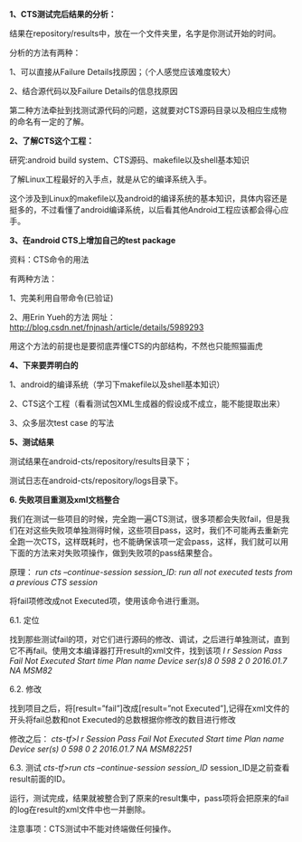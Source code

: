 **1、CTS测试完后结果的分析：**

结果在repository/results中，放在一个文件夹里，名字是你测试开始的时间。

分析的方法有两种：

1、可以直接从Failure Details找原因；（个人感觉应该难度较大）

2、结合源代码以及Failure Details的信息找原因

第二种方法牵扯到找测试源代码的问题，这就要对CTS源码目录以及相应生成物的命名有一定的了解。


**2、了解CTS这个工程：**

研究:android build system、CTS源码、makefile以及shell基本知识

了解Linux工程最好的入手点，就是从它的编译系统入手。

这个涉及到Linux的makefile以及android的编译系统的基本知识，具体内容还是挺多的，不过看懂了android编译系统，以后看其他Android工程应该都会得心应手。


**3、在android CTS上增加自己的test package**

资料：CTS命令的用法

有两种方法：

1、完美利用自带命令(已验证)

2、用Erin Yueh的方法 网址：http://blog.csdn.net/fnjnash/article/details/5989293

用这个方法的前提也是要彻底弄懂CTS的内部结构，不然也只能照猫画虎



**4、下来要弄明白的**

1、android的编译系统（学习下makefile以及shell基本知识）

2、CTS这个工程（看看测试包XML生成器的假设成不成立，能不能提取出来）

3、众多层次test case 的写法



**5、测试结果**

测试结果在android-cts/repository/results目录下；

测试日志在android-cts/repository/logs目录下。

**6. 失败项目重测及xml文档整合**

我们在测试一些项目的时候，完全跑一遍CTS测试，很多项都会失败fail，但是我们在对这些失败项单独测得时候，这些项目pass，这时，我们不可能再去重新完全跑一次CTS，这样既耗时，也不能确保该项一定会pass，这样，我们就可以用下面的方法来对失败项操作，做到失败项的pass结果整合。

原理：
*run cts –continue-session session_ID: run all not executed tests from a previous CTS session*

将fail项修改成not Executed项，使用该命令进行重测。

6.1. 定位

找到那些测试fail的项，对它们进行源码的修改、调试，之后进行单独测试，直到它不再fail。使用文本编译器打开result的xml文件，找到该项
*l r*
*Session            Pass          Fail          Not Executed      Start time           Plan name         Device ser(s)8*
*0                      598            2                  0     2016.01.7             NA                     MSM82*
 

6.2. 修改

找到项目之后，将[result=”fail”]改成[result=”not  Executed”],记得在xml文件的开头将fail总数和not Executed的总数根据你修改的数目进行修改

修改之后：
*cts-tf>l  r*
*Session            Pass          Fail          Not Executed      Start time           Plan name         Device ser(s)*
*0                 598           0             2                   2016.01.7            NA                     MSM82251*
 

6.3. 测试
*cts-tf>run cts –continue-session session_ID*
session_ID是之前查看result前面的ID。

运行，测试完成，结果就被整合到了原来的result集中，pass项将会把原来的fail的log在result的xml文件中也一并删除。

注意事项：CTS测试中不能对终端做任何操作。
